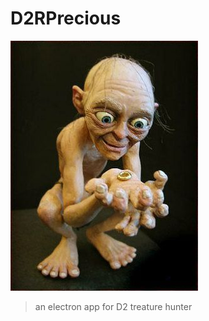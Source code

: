 # D2RPrecious

![MyPrecious](./resources/assets/MyPrecious.jpeg)

> an electron app for D2 treature hunter